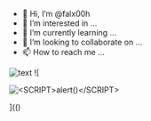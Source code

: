 - 👋 Hi, I’m @falx00h
- 👀 I’m interested in ...
- 🌱 I’m currently learning ...
- 💞️ I’m looking to collaborate on ...
- 📫 How to reach me ...

![text](https://avatars.githubusercontent.com/u/92805783?s=40&javascript:alert(1);)
![

<img src="https://avatars.githubusercontent.com/u/92805783?s=40<SCRIPT>alert()</SCRIPT>" alt="<SCRIPT>alert()</SCRIPT>">

](()
